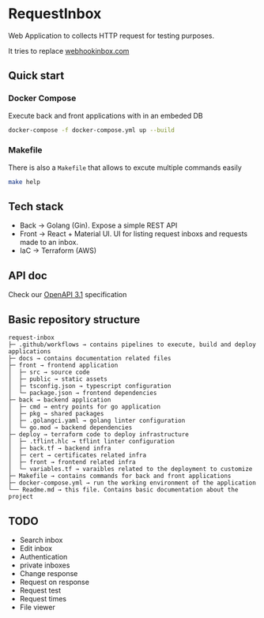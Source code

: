 # RequestInbox

Web Application to collects HTTP request for testing purposes.

It tries to replace [webhookinbox.com](http://webhookinbox.com/)

## Quick start

### Docker Compose

Execute back and front applications with in an embeded DB

```sh
docker-compose -f docker-compose.yml up --build
```

### Makefile

There is also a `Makefile` that allows to excute multiple commands easily

```sh
make help
```

## Tech stack

* Back → Golang (Gin). Expose a simple REST API
* Front → React + Material UI. UI for listing request inboxs and requests made to an inbox.
* IaC → Terraform (AWS)

## API doc

Check our [OpenAPI 3.1](https://github.com/jesusnoseq/request-inbox/blob/main/docs/openapi.yaml) specification

## Basic repository structure

```
request-inbox
├─ .github/workflows → contains pipelines to execute, build and deploy applications
├─ docs → contains documentation related files
├─ front → frontend application
│  ├─ src → source code
│  ├─ public → static assets
│  ├─ tsconfig.json → typescript configuration
│  └─ package.json → frontend dependencies
├─ back → backend application
│  ├─ cmd → entry points for go application
│  ├─ pkg → shared packages
│  ├─ .golangci.yaml → golang linter configuration
│  └─ go.mod → backend dependencies
├─ deploy → terraform code to deploy infrastructure
│  ├─ .tflint.hlc → tflint linter configuration
│  ├─ back.tf → backend infra
│  ├─ cert → certificates related infra
│  ├─ front → frontend related infra
│  └─ variables.tf → varaibles related to the deployment to customize
├─ Makefile → contains commands for back and front applications
├─ docker-compose.yml → run the working environment of the application
└── Readme.md → this file. Contains basic documentation about the project
```

## TODO

* Search inbox
* Edit inbox
* Authentication
* private inboxes
* Change response
* Request on response
* Request test
* Request times
* File viewer
